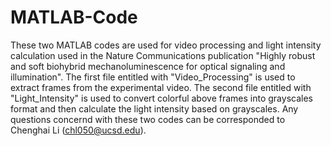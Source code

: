 # MATLAB-Code
These two MATLAB codes are used for video processing and light intensity calculation used in the Nature Communications publication "Highly robust and soft biohybrid mechanoluminescence for optical signaling and illumination".
The first file entitled with "Video_Processing" is used to extract frames from the experimental video.
The second file entitled with "Light_Intensity" is used to convert colorful above frames into grayscales format and then calculate the light intensity based on grayscales.
Any questions concernd with these two codes can be corresponded to Chenghai Li (chl050@ucsd.edu).
